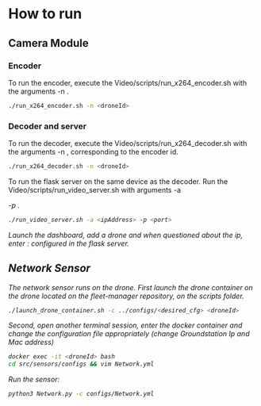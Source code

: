 # How to run

## Camera Module

### Encoder

To run the encoder, execute the Video/scripts/run_x264_encoder.sh with the arguments -n <droneId>.
 
```sh
./run_x264_encoder.sh -n <droneId>
```

### Decoder and server

To run the decoder, execute the Video/scripts/run_x264_decoder.sh with the arguments -n <droneId>, corresponding to the encoder id.

```sh
./run_x264_decoder.sh -n <droneId>
```

To run the flask server on the same device as the decoder. Run the Video/scripts/run_video_server.sh with arguments -a <address> -p <port>.
```sh
./run_video_server.sh -a <ipAddress> -p <port>
```
Launch the dashboard, add a drone and when questioned about the ip, enter <ip>:<port> configured in the flask server.

## Network Sensor

The network sensor runs on the drone.
First launch the drone container on the drone located on the fleet-manager repository, on the scripts folder.
```sh
./launch_drone_container.sh -c ../configs/<desired_cfg> <droneId>
```
Second, open another terminal session, enter the docker container and change the configuration file appropriately (change Groundstation Ip and Mac address) 
```sh
docker exec -it <droneId> bash
cd src/sensors/configs && vim Network.yml
```
Run the sensor:
```sh
python3 Network.py -c configs/Network.yml
```

